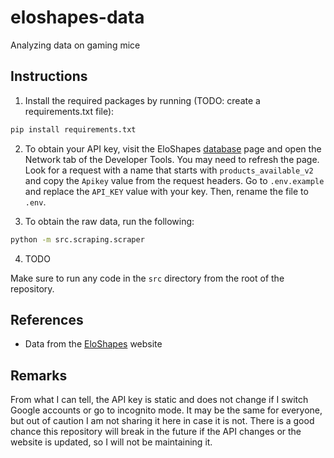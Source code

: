 # eloshapes-data

Analyzing data on gaming mice


## Instructions

1. Install the required packages by running (TODO: create a requirements.txt file):
```bash
pip install requirements.txt
```

2. To obtain your API key, visit the EloShapes [database](https://www.eloshapes.com/mouse/database) page and open the Network tab of the Developer Tools. You may need to refresh the page.
Look for a request with a name that starts with `products_available_v2` and copy the `Apikey` value from the request headers. Go to `.env.example` and replace the `API_KEY` value with your key. Then, rename the file to `.env`.


3. To obtain the raw data, run the following:
```bash
python -m src.scraping.scraper
```

4. TODO

Make sure to run any code in the `src` directory from the root of the repository.


## References

- Data from the [EloShapes](https://www.eloshapes.com/) website


## Remarks

From what I can tell, the API key is static and does not change if I switch Google accounts or go to incognito mode. It may be the same for everyone, but out of caution I am not sharing it here
in case it is not. There is a good chance this repository will break in the future if the API changes or the website is updated, so I will not be maintaining it.